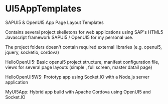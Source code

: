 # UI5AppTemplates
SAPUI5 &amp; OpenUI5 App Page Layout Templates

Contains several project skelletons for web applications using SAP's HTML5 Javascript framework SAPUI5 / OpenUI5 for my personal use.

The project folders doesn't contain required external libraries (e.g. openui5, jquery, socketio, cordova)

HelloOpenUI5: Basic openui5 project structure, manifest configuration file, views for several page layouts (simple , full screen, master datail page)

HelloOpenUI5WS: Prototyp app using Socket.IO with a Node.js server application

MyUI5App: Hybrid app build with Apache Cordova using OpenUI5 and Socket.IO
